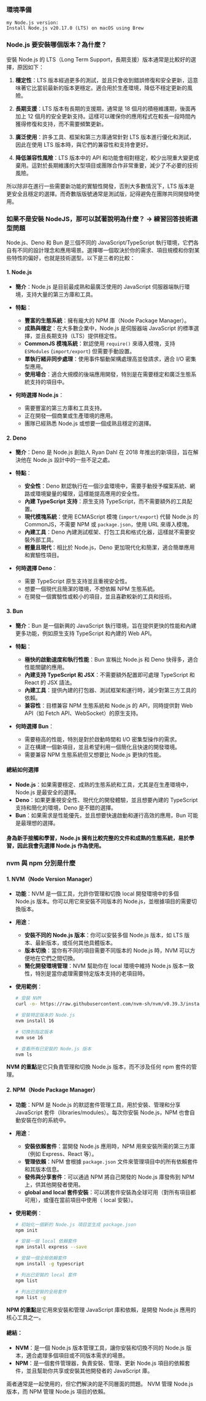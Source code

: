 ### 環境準備

    my Node.js version:
    Install Node.js v20.17.0 (LTS) on macOS using Brew

### Node.js 要安裝哪個版本？為什麼？

安裝 Node.js 的 LTS（Long Term Support，長期支援）版本通常是比較好的選擇，原因如下：

1. **穩定性**：LTS 版本經過更多的測試，並且只會收到錯誤修復和安全更新，這意味著它比當前最新的版本更穩定。適合用於生產環境，降低不穩定更新的風險。

2. **長期支援**：LTS 版本有長期的支援期，通常是 18 個月的積極維護期，後面再加上 12 個月的安全更新支持。這樣可以確保你的應用程式在較長一段時間內獲得修復和支持，而不需要頻繁更新。

3. **廣泛使用**：許多工具、框架和第三方庫通常針對 LTS 版本進行優化和測試，因此在使用 LTS 版本時，與它們的兼容性和支持會更好。

4. **降低兼容性風險**：LTS 版本中的 API 和功能會相對穩定，較少出現重大變更或棄用。這對於長期維護的大型項目或團隊合作非常重要，減少了不必要的技術風險。

所以除非在進行一些需要新功能的實驗性開發，否則大多數情況下，LTS 版本是更安全且穩定的選擇。而奇數版版號通常是測試版，記得避免在團隊共同開發時使用。

### 如果不是安裝 NodeJS，那可以試著說明為什麼？ → 練習回答技術選型問題

Node.js、Deno 和 Bun 是三個不同的 JavaScript/TypeScript 執行環境，它們各自有不同的設計理念和應用場景。選擇哪一個取決於你的需求、項目規模和你對某些特性的偏好，也就是技術選型。以下是三者的比較：

#### 1. **Node.js**

- **簡介**：Node.js 是目前最成熟和最廣泛使用的 JavaScript 伺服器端執行環境，支持大量的第三方庫和工具。
- **特點**：

  - **豐富的生態系統**：擁有龐大的 NPM 庫（Node Package Manager）。
  - **成熟與穩定**：在大多數企業中，Node.js 是伺服器端 JavaScript 的標準選擇，並且長期支持（LTS）提供穩定性。
  - **CommonJS 模塊系統**：默認使用 `require()` 來導入模塊，支持 `ESModules` (`import/export`) 但需要手動設置。
  - **單執行緒非同步處理**：使用事件驅動架構處理高並發請求，適合 I/O 密集型應用。
  - **使用場合**：適合大規模的後端應用開發，特別是在需要穩定和廣泛生態系統支持的項目中。

- **何時選擇 Node.js**：
  - 需要豐富的第三方庫和工具支持。
  - 正在開發一個商業或生產環境的應用。
  - 團隊已經熟悉 Node.js 或想要一個成熟且穩定的選擇。

#### 2. **Deno**

- **簡介**：Deno 是 Node.js 創始人 Ryan Dahl 在 2018 年推出的新項目，旨在解決他在 Node.js 設計中的一些不足之處。
- **特點**：

  - **安全性**：Deno 默認執行在一個沙盒環境中，需要手動授予檔案系統、網路或環境變量的權限，這樣能提高應用的安全性。
  - **內建 TypeScript 支持**：原生支持 TypeScript，而不需要額外的工具配置。
  - **現代模塊系統**：使用 ECMAScript 模塊 (`import/export`) 代替 Node.js 的 CommonJS，不需要 NPM 或 `package.json`，使用 URL 來導入模塊。
  - **內建工具**：Deno 內建測試框架、打包工具和格式化器，這樣就不需要安裝外部工具。
  - **輕量且現代**：相比於 Node.js，Deno 更加現代化和簡潔，適合簡單應用和實驗性項目。

- **何時選擇 Deno**：
  - 需要 TypeScript 原生支持並且重視安全性。
  - 想要一個現代且簡潔的環境，不想依賴 NPM 生態系統。
  - 在開發一個實驗性或較小的項目，並且喜歡較新的工具和技術。

#### 3. **Bun**

- **簡介**：Bun 是一個新興的 JavaScript 執行環境，旨在提供更快的性能和內建更多功能，例如原生支持 TypeScript 和內建的 Web API。
- **特點**：

  - **極快的啟動速度和執行性能**：Bun 宣稱比 Node.js 和 Deno 快得多，適合性能關鍵的應用。
  - **內建支持 TypeScript 和 JSX**：不需要額外配置即可處理 TypeScript 和 React 的 JSX 語法。
  - **內建工具**：提供內建的打包器、測試框架和運行時，減少對第三方工具的依賴。
  - **兼容性**：目標兼容 NPM 生態系統和 Node.js 的 API，同時提供對 Web API（如 Fetch API、WebSocket）的原生支持。

- **何時選擇 Bun**：
  - 需要極高的性能，特別是對於啟動時間和 I/O 密集型操作的需求。
  - 正在構建一個新項目，並且希望利用一個簡化且快速的開發環境。
  - 需要兼容 NPM 生態系統但又想要比 Node.js 更快的性能。

#### 總結如何選擇

- **Node.js**：如果需要穩定、成熟的生態系統和工具，尤其是在生產環境中，Node.js 是最安全的選擇。
- **Deno**：如果更重視安全性、現代化的開發體驗，並且想要內建的 TypeScript 支持和簡化的環境，Deno 是不錯的選擇。
- **Bun**：如果需求是性能優先，並且想要快速啟動和運行高效的應用，Bun 可能是最理想的選擇。

#### 身為新手接觸和學習，Node.js 擁有比較完整的文件和成熟的生態系統，易於學習，因此我會先選擇 Node.js 作為使用。

### nvm 與 npm 分別是什麼

#### 1. **NVM（Node Version Manager）**

- **功能**：NVM 是一個工具，允許你管理和切換 local 開發環境中的多個 Node.js 版本。你可以用它來安裝不同版本的 Node.js，並根據項目的需要切換版本。
- **用途**：
  - **安裝不同的 Node.js 版本**：你可以安裝多個 Node.js 版本，如 LTS 版本、最新版本，或任何其他具體版本。
  - **版本切換**：當你有不同的項目需要不同版本的 Node.js 時，NVM 可以方便地在它們之間切換。
  - **簡化開發環境管理**：NVM 幫助你在 local 環境中維持 Node.js 版本一致性，特別是當你處理需要特定版本支持的老項目時。
- **使用範例**：

  ```bash
  # 安裝 NVM
  curl -o- https://raw.githubusercontent.com/nvm-sh/nvm/v0.39.3/install.sh | bash

  # 安裝特定版本的 Node.js
  nvm install 16

  # 切換到指定版本
  nvm use 16

  # 查看所有已安裝的 Node.js 版本
  nvm ls
  ```

**NVM 的重點**是它只負責管理和切換 Node.js 版本，而不涉及任何 npm 套件的管理。

#### 2. **NPM（Node Package Manager）**

- **功能**：NPM 是 Node.js 的默認套件管理工具，用於安裝、管理和分享 JavaScript 套件（libraries/modules）。每次你安裝 Node.js，NPM 也會自動安裝在你的系統中。
- **用途**：
  - **安裝依賴套件**：當開發 Node.js 應用時，NPM 用來安裝所需的第三方庫（例如 Express、React 等）。
  - **管理依賴**：NPM 會根據 `package.json` 文件來管理項目中的所有依賴套件和其版本信息。
  - **發佈與分享套件**：可以通過 NPM 將自己開發的 Node.js 庫發佈到 NPM 上，供其他開發者使用。
  - **global and local 套件安裝**：可以將套件安裝為全球可用（對所有項目都可用），或僅在當前項目中使用（ local 安裝）。
- **使用範例**：

  ```bash
  # 初始化一個新的 Node.js 項目並生成 package.json
  npm init

  # 安裝一個 local 依賴套件
  npm install express --save

  # 安裝一個全局依賴套件
  npm install -g typescript

  # 列出已安裝的 local 套件
  npm list

  # 列出已安裝的全局套件
  npm list -g
  ```

**NPM 的重點**是它用來安裝和管理 JavaScript 庫和依賴，是開發 Node.js 應用的核心工具之一。

#### 總結：

- **NVM**：是一個 Node.js 版本管理工具，讓你安裝和切換不同的 Node.js 版本，適合處理多個項目或不同版本需求的場景。
- **NPM**：是一個套件管理器，負責安裝、管理、更新 Node.js 項目的依賴套件，並且幫助你共享或安裝其他開發者的 JavaScript 庫。

兩者通常是一起使用的，但它們解決的是不同層面的問題。 NVM 管理 Node.js 版本，而 NPM 管理 Node.js 項目的依賴。
